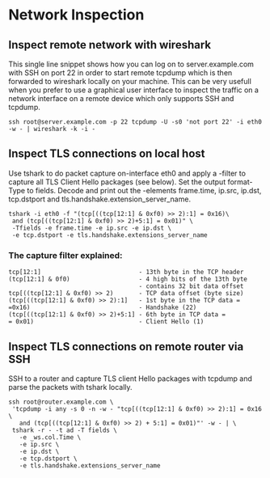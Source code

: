 
# Network Inspection

## Inspect remote network with wireshark
This single line snippet shows how you can log on to server.example.com with SSH on port 22 in order to start remote tcpdump which is then forwarded to wireshark locally on your machine. This can be very usefull when you prefer to use a graphical user interface to inspect the traffic on a network interface on a remote device which only supports SSH and tcpdump.
```
ssh root@server.example.com -p 22 tcpdump -U -s0 'not port 22' -i eth0 -w - | wireshark -k -i -
```

## Inspect TLS connections on local host
Use tshark to do packet capture on-interface eth0 and apply a -filter to capture all TLS Client Hello packages (see below). Set the output format-Type to fields. Decode and print out the -elements frame.time, ip.src, ip.dst, tcp.dstport and tls.handshake.extension_server_name.
```
tshark -i eth0 -f "(tcp[((tcp[12:1] & 0xf0) >> 2):1] = 0x16)\
 and (tcp[((tcp[12:1] & 0xf0) >> 2)+5:1] = 0x01)" \
 -Tfields -e frame.time -e ip.src -e ip.dst \
 -e tcp.dstport -e tls.handshake.extensions_server_name
```

### The capture filter explained:
```
tcp[12:1]                           - 13th byte in the TCP header 
(tcp[12:1] & 0f0)                   - 4 high bits of the 13th byte
                                    - contains 32 bit data offset
tcp[((tcp[12:1] & 0xf0) >> 2)       - TCP data offset (byte size)
(tcp[((tcp[12:1] & 0xf0) >> 2):1]   - 1st byte in the TCP data =
=0x16)                              - Handshake (22) 
(tcp[((tcp[12:1] & 0xf0) >> 2)+5:1] - 6th byte in TCP data =
= 0x01)                             - Client Hello (1) 
```
## Inspect TLS connections on remote router via SSH
SSH to a router and capture TLS client Hello packages with tcpdump and parse the packets with tshark locally. 
```
ssh root@router.example.com \
 'tcpdump -i any -s 0 -n -w - "tcp[((tcp[12:1] & 0xf0) >> 2):1] = 0x16 \
   and (tcp[((tcp[12:1] & 0xf0) >> 2) + 5:1] = 0x01)"' -w - | \
 tshark -r - -t ad -T fields \
   -e _ws.col.Time \
   -e ip.src \
   -e ip.dst \
   -e tcp.dstport \
   -e tls.handshake.extensions_server_name
```
